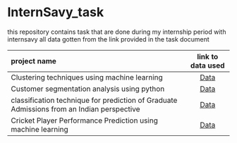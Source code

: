 # InternSavy_task
this repository contains task that are done during my internship period with internsavy
all data gotten from the link provided in the task document

| project name | link to data used |
|:---|:---:|
Clustering techniques using machine learning | [Data](https://www.kaggle.com/datasets/shwetabh123/mall-customers)
Customer segmentation analysis using python | [Data](https://www.kaggle.com/datasets/vjchoudhary7/customer-segmentation-tutorial-in-python)
classification technique for prediction of Graduate Admissions from an Indian perspective | [Data](https://www.kaggle.com/datasets/mohansacharya/graduate-admissions)
Cricket Player Performance Prediction using machine learning | [Data](https://www.kaggle.com/datasets/saivamshi/cricket-world-cup-2019-players-data)
